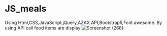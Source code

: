 # JS_meals
Using Html,CSS,JavaScript,jQuery,AZAX API,Bootstrap5,Font awesome.
By using API call food items are display
![Screenshot (268)](https://github.com/user-attachments/assets/700f1a24-060c-4432-b84e-b3018b693e7b)
